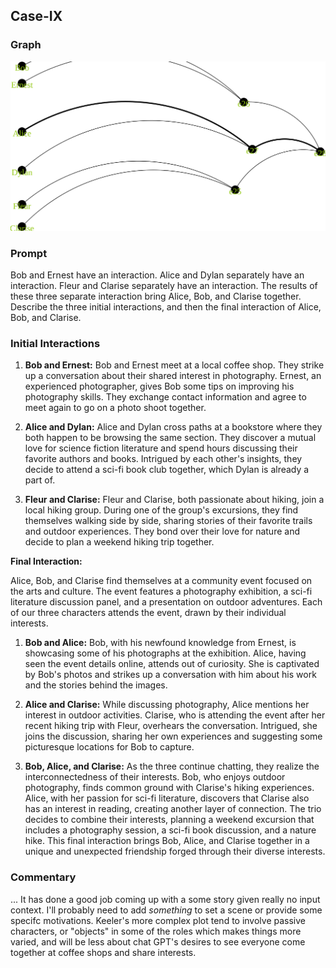 ## Case-IX

### Graph

![Case IX plot](../networks/case-IX.svg)

### Prompt
Bob and Ernest have an interaction. Alice and Dylan separately have an interaction. Fleur and Clarise separately have an interaction.
The results of these three separate interaction bring Alice, Bob, and Clarise together.
Describe the three initial interactions, and then the final interaction of Alice, Bob, and Clarise.



### Initial Interactions

1. **Bob and Ernest:**
   Bob and Ernest meet at a local coffee shop. They strike up a conversation about their shared interest in photography. Ernest, an experienced photographer, gives Bob some tips on improving his photography skills. They exchange contact information and agree to meet again to go on a photo shoot together.

2. **Alice and Dylan:**
   Alice and Dylan cross paths at a bookstore where they both happen to be browsing the same section. They discover a mutual love for science fiction literature and spend hours discussing their favorite authors and books. Intrigued by each other's insights, they decide to attend a sci-fi book club together, which Dylan is already a part of.

3. **Fleur and Clarise:**
   Fleur and Clarise, both passionate about hiking, join a local hiking group. During one of the group's excursions, they find themselves walking side by side, sharing stories of their favorite trails and outdoor experiences. They bond over their love for nature and decide to plan a weekend hiking trip together.

**Final Interaction:**

Alice, Bob, and Clarise find themselves at a community event focused on the arts and culture. The event features a photography exhibition, a sci-fi literature discussion panel, and a presentation on outdoor adventures. Each of our three characters attends the event, drawn by their individual interests.

1. **Bob and Alice:**
   Bob, with his newfound knowledge from Ernest, is showcasing some of his photographs at the exhibition. Alice, having seen the event details online, attends out of curiosity. She is captivated by Bob's photos and strikes up a conversation with him about his work and the stories behind the images.

2. **Alice and Clarise:**
   While discussing photography, Alice mentions her interest in outdoor activities. Clarise, who is attending the event after her recent hiking trip with Fleur, overhears the conversation. Intrigued, she joins the discussion, sharing her own experiences and suggesting some picturesque locations for Bob to capture.

3. **Bob, Alice, and Clarise:**
   As the three continue chatting, they realize the interconnectedness of their interests. Bob, who enjoys outdoor photography, finds common ground with Clarise's hiking experiences. Alice, with her passion for sci-fi literature, discovers that Clarise also has an interest in reading, creating another layer of connection. The trio decides to combine their interests, planning a weekend excursion that includes a photography session, a sci-fi book discussion, and a nature hike. This final interaction brings Bob, Alice, and Clarise together in a unique and unexpected friendship forged through their diverse interests.

### Commentary
... It has done a good job coming up with a some story given really no input context. I'll probably need to add _something_ to set a scene or provide some specifc motivations. Keeler's more complex plot tend to involve passive characters, or "objects" in some of the roles which makes things more varied, and will be less about chat GPT's desires to see everyone come together at coffee shops and share interests.
